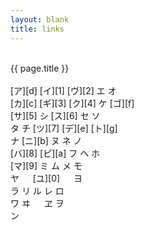 ```yaml
---
layout: blank
title: links
---
```


<br/>
{{ page.title }}<br/>
<br/>
[ア][d] [イ][1] [ヴ][2] エ オ<br/>
[カ][c] [ギ][3] [ク][4] ケ [ゴ][f]<br/>
[サ][5] シ [ス][6] セ ソ<br/>
タ チ [ツ][7] [デ][e] [ト][g]<br/>
ナ [ニ][b] ヌ ネ ノ<br/>
[バ][8] [ピ][a] フ ヘ ホ<br/>
[マ][9] ミ ム メ モ<br/>
ヤ 　 [ユ][0] 　 ヨ<br/>
ラ リ ル レ ロ<br/>
ワ ヰ 　 ヱ ヲ<br/>
ン 　 　 　 　

[1]: https://www.instagram.com/puellamagiantifascism/ "Instagram"
[2]: https://vk.com/id576267009 "vk"
[3]: https://github.com/una-ada "GitHub"
[4]: https://coub.com/jisa-tsu "Coub"
[5]: https://soundcloud.com/jisa_tsu "SoundCloud"
[6]: https://steamcommunity.com/id/unasareyou "Steam"
[7]: https://twitter.com/unaxiii "Twitter"
[8]: https://jisa2.bandcamp.com/ "Bandcamp"
[9]: https://myanimelist.net/profile/unasareyou "MyAnimeList"
[0]: https://www.youtube.com/channel/UCqk_-WJiBionWuh8wmmVrmw "YouTube"
[a]: https://www.pixiv.net/users/21828040 "Pixiv"
[b]: https://www.nicovideo.jp/user/93569884 "ニコニコ"
[c]: https://cash.app/$unaada "Cash App"
[d]: https://anarchy.website "Anarchy.Website"
[e]: https://www.duolingo.com/profile/una_ada "Duolingo"
[f]: /gthnglsnnrs/ "Goth Angel Sinners"
[g]: https://dribbble.com/unaada "dribbble"
